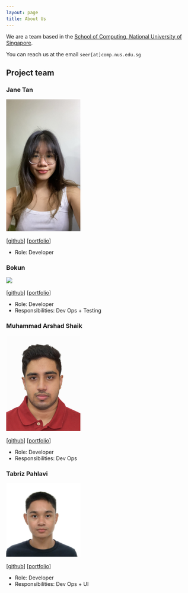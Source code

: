 ```yaml
---
layout: page
title: About Us
---
```


We are a team based in the [School of Computing, National University of Singapore](http://www.comp.nus.edu.sg).

You can reach us at the email `seer[at]comp.nus.edu.sg`

## Project team

### Jane Tan

<img src="images/jane.png" width="200px">


[[github](https://github.com/sembcorpp)]
[[portfolio](team/jane.md)]

* Role: Developer

### Bokun

<img src="images/johndoe.png" width="200px">

[[github](http://github.com/bokung)]
[[portfolio](team/bokun.md)]

* Role: Developer
* Responsibilities: Dev Ops + Testing

### Muhammad Arshad Shaik

<img src="images/Arshad.jpg" width="200px">

[[github](http://github.com/FireRadical22)] [[portfolio](team/arshad.md)]

* Role: Developer
* Responsibilities: Dev Ops

### Tabriz Pahlavi

<img src="images/tabriz.png" width="200px">

[[github](http://github.com/TabrizPlv)]
[[portfolio](team/tabriz.md)]

* Role: Developer
* Responsibilities: Dev Ops + UI
